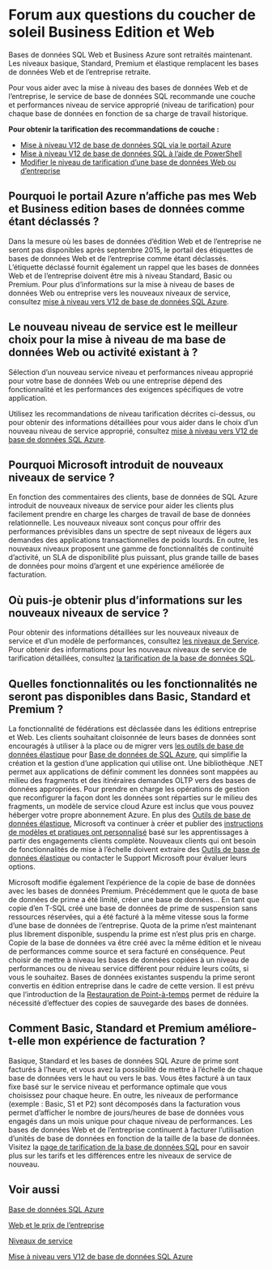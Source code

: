 <properties
   pageTitle="FAQ coucher de soleil Business Edition et de Web de base de données SQL Azure | Microsoft Azure"
   description="Découvrez les bases de données Web de SQL Azure et de l’entreprise seront déclassés et en savoir plus sur les fonctionnalités des nouveaux niveaux de service."
   services="sql-database"
   documentationCenter="na"
   authors="stevestein"
   manager="jhubbard"
   editor="monicar" />
<tags
   ms.service="sql-database"
   ms.devlang="na"
   ms.topic="article"
   ms.tgt_pltfrm="na"
   ms.workload="data-management"
   ms.date="08/08/2016"
   ms.author="sstein" />

# <a name="web-and-business-edition-sunset-faq"></a>Forum aux questions du coucher de soleil Business Edition et Web

Bases de données SQL Web et Business Azure sont retraités maintenant. Les niveaux basique, Standard, Premium et élastique remplacent les bases de données Web et de l’entreprise retraite.

Pour vous aider avec la mise à niveau des bases de données Web et de l’entreprise, le service de base de données SQL recommande une couche et performances niveau de service approprié (niveau de tarification) pour chaque base de données en fonction de sa charge de travail historique.

**Pour obtenir la tarification des recommandations de couche :**

- [Mise à niveau V12 de base de données SQL via le portail Azure](sql-database-upgrade-server-portal.md)
- [Mise à niveau V12 de base de données SQL à l’aide de PowerShell](sql-database-upgrade-server-powershell.md)
- [Modifier le niveau de tarification d’une base de données Web ou d’entreprise](sql-database-service-tier-advisor.md)



## <a name="why-does-the-azure-portal-show-my-web-and-business-edition-databases-as-retired"></a>Pourquoi le portail Azure n’affiche pas mes Web et Business edition bases de données comme étant déclassés ?

Dans la mesure où les bases de données d’édition Web et de l’entreprise ne seront pas disponibles après septembre 2015, le portail des étiquettes de bases de données Web et de l’entreprise comme étant déclassés. L’étiquette déclassé fournit également un rappel que les bases de données Web et de l’entreprise doivent être mis à niveau Standard, Basic ou Premium. Pour plus d’informations sur la mise à niveau de bases de données Web ou entreprise vers les nouveaux niveaux de service, consultez [mise à niveau vers V12 de base de données SQL Azure](sql-database-upgrade-server-portal.md).

## <a name="which-new-service-tier-is-the-best-choice-to-upgrade-my-existing-web-or-business-database-to"></a>Le nouveau niveau de service est le meilleur choix pour la mise à niveau de ma base de données Web ou activité existant à ?

Sélection d’un nouveau service niveau et performances niveau approprié pour votre base de données Web ou une entreprise dépend des fonctionnalité et les performances des exigences spécifiques de votre application.

Utilisez les recommandations de niveau tarification décrites ci-dessus, ou pour obtenir des informations détaillées pour vous aider dans le choix d’un nouveau niveau de service approprié, consultez [mise à niveau vers V12 de base de données SQL Azure](sql-database-upgrade-server-portal.md).

## <a name="why-is-microsoft-introducing-new-service-tiers"></a>Pourquoi Microsoft introduit de nouveaux niveaux de service ?

En fonction des commentaires des clients, base de données de SQL Azure introduit de nouveaux niveaux de service pour aider les clients plus facilement prendre en charge les charges de travail de base de données relationnelle. Les nouveaux niveaux sont conçus pour offrir des performances prévisibles dans un spectre de sept niveaux de légers aux demandes des applications transactionnelles de poids lourds. En outre, les nouveaux niveaux proposent une gamme de fonctionnalités de continuité d’activité, un SLA de disponibilité plus puissant, plus grande taille de bases de données pour moins d’argent et une expérience améliorée de facturation.

## <a name="where-can-i-learn-more-about-the-new-service-tiers"></a>Où puis-je obtenir plus d’informations sur les nouveaux niveaux de service ?

Pour obtenir des informations détaillées sur les nouveaux niveaux de service et d’un modèle de performances, consultez [les niveaux de Service](sql-database-service-tiers.md). Pour obtenir des informations pour les nouveaux niveaux de service de tarification détaillées, consultez [la tarification de la base de données SQL](https://azure.microsoft.com/pricing/details/sql-database/).

## <a name="what-features-or-functionality-will-not-be-available-in-basic-standard-and-premium"></a>Quelles fonctionnalités ou les fonctionnalités ne seront pas disponibles dans Basic, Standard et Premium ?

La fonctionnalité de fédérations est déclassée dans les éditions entreprise et Web. Les clients souhaitant cloisonnée de leurs bases de données sont encouragés à utiliser à la place ou de migrer vers [les outils de base de données élastique](sql-database-elastic-scale-get-started.md) pour [Base de données de SQL Azure](sql-database-elastic-scale-get-started.md), qui simplifie la création et la gestion d’une application qui utilise ont. Une bibliothèque .NET permet aux applications de définir comment les données sont mappées au milieu des fragments et des itinéraires demandes OLTP vers des bases de données appropriées. Pour prendre en charge les opérations de gestion que reconfigurer la façon dont les données sont réparties sur le milieu des fragments, un modèle de service cloud Azure est inclus que vous pouvez héberger votre propre abonnement Azure. En plus des [Outils de base de données élastique](sql-database-elastic-scale-get-started.md), Microsoft va continuer à créer et publier des [instructions de modèles et pratiques ont personnalisé](https://msdn.microsoft.com/library/azure/dn764977.aspx) basé sur les apprentissages à partir des engagements clients complète. Nouveaux clients qui ont besoin de fonctionnalités de mise à l’échelle doivent extraire des [Outils de base de données élastique](sql-database-elastic-scale-get-started.md) ou contacter le Support Microsoft pour évaluer leurs options.

Microsoft modifie également l’expérience de la copie de base de données avec les bases de données Premium. Précédemment que le quota de base de données de prime a été limité, créer une base de données... En tant que copie d’en T-SQL créé une base de données de prime de suspension sans ressources réservées, qui a été facturé à la même vitesse sous la forme d’une base de données de l’entreprise. Quota de la prime n’est maintenant plus librement disponible, suspendu la prime est n’est plus pris en charge. Copie de la base de données va être créé avec la même édition et le niveau de performances comme source et sera facturé en conséquence. Peut choisir de mettre à niveau les bases de données copiées à un niveau de performances ou de niveau service différent pour réduire leurs coûts, si vous le souhaitez. Bases de données existantes suspendu la prime seront convertis en édition entreprise dans le cadre de cette version. Il est prévu que l’introduction de la [Restauration de Point-à-temps](sql-database-recovery-using-backups.md#point-in-time-restore) permet de réduire la nécessité d’effectuer des copies de sauvegarde des bases de données.

## <a name="how-does-basic-standard-and-premium-improve-my-billing-experience"></a>Comment Basic, Standard et Premium améliore-t-elle mon expérience de facturation ?

Basique, Standard et les bases de données SQL Azure de prime sont facturés à l’heure, et vous avez la possibilité de mettre à l’échelle de chaque base de données vers le haut ou vers le bas. Vous êtes facturé à un taux fixe basé sur le service niveau et performance optimale que vous choisissez pour chaque heure. En outre, les niveaux de performance (exemple : Basic, S1 et P2) sont décomposés dans la facturation vous permet d’afficher le nombre de jours/heures de base de données vous engagés dans un mois unique pour chaque niveau de performances. Les bases de données Web et de l’entreprise continuent à facturer l’utilisation d’unités de base de données en fonction de la taille de la base de données. Visitez la [page de tarification de la base de données SQL](https://azure.microsoft.com/pricing/details/sql-database/) pour en savoir plus sur les tarifs et les différences entre les niveaux de service de nouveau.


## <a name="see-also"></a>Voir aussi

[Base de données SQL Azure](https://azure.microsoft.com/documentation/services/sql-database/)

[Web et le prix de l’entreprise](https://azure.microsoft.com/pricing/details/sql-database/web-business/)

[Niveaux de service](sql-database-service-tiers.md)

[Mise à niveau vers V12 de base de données SQL Azure](sql-database-upgrade-server-portal.md)
